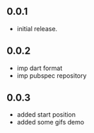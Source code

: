 ## 0.0.1

* initial release.

## 0.0.2

* imp dart format
* imp pubspec repository


## 0.0.3

* added start position
* added some gifs demo
